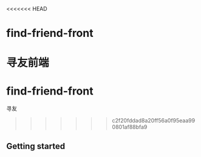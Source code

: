 <<<<<<< HEAD
# find-friend-front

寻友前端
=======
# find-friend-front

寻友
>>>>>>> c2f20fddad8a20ff56a0f95eaa990801af88bfa9

## Getting started
